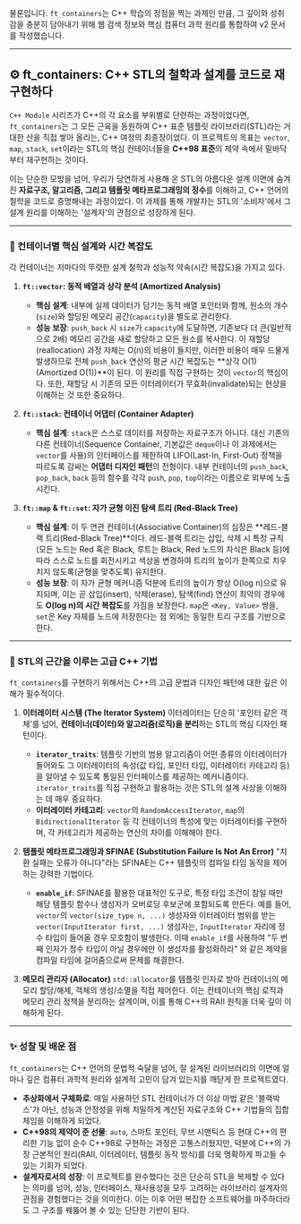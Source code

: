물론입니다. `ft_containers`는 C++ 학습의 정점을 찍는 과제인 만큼, 그 깊이와 성취감을 충분히 담아내기 위해 웹 검색 정보와 핵심 컴퓨터 과학 원리를 통합하여 v2 문서를 작성했습니다.

***

## ⚙️ ft_containers: C++ STL의 철학과 설계를 코드로 재구현하다

`C++ Module` 시리즈가 C++의 각 요소를 부위별로 단련하는 과정이었다면, `ft_containers`는 그 모든 근육을 동원하여 C++ 표준 템플릿 라이브러리(STL)라는 거대한 산을 직접 쌓아 올리는, C++ 여정의 최종장이었다. 이 프로젝트의 목표는 `vector`, `map`, `stack`, `set`이라는 STL의 핵심 컨테이너들을 **C++98 표준**의 제약 속에서 밑바닥부터 재구현하는 것이다.

이는 단순한 모방을 넘어, 우리가 당연하게 사용해 온 STL의 아름다운 설계 이면에 숨겨진 **자료구조, 알고리즘, 그리고 템플릿 메타프로그래밍의 정수**를 이해하고, C++ 언어의 철학을 코드로 증명해내는 과정이었다. 이 과제를 통해 개발자는 STL의 '소비자'에서 그 설계 원리를 이해하는 '설계자'의 관점으로 성장하게 된다.

---

### 📜 컨테이너별 핵심 설계와 시간 복잡도

각 컨테이너는 저마다의 뚜렷한 설계 철학과 성능적 약속(시간 복잡도)을 가지고 있다.

1.  **`ft::vector`: 동적 배열과 상각 분석 (Amortized Analysis)**
    * **핵심 설계**: 내부에 실제 데이터가 담기는 동적 배열 포인터와 함께, 원소의 개수(`size`)와 할당된 메모리 공간(`capacity`)을 별도로 관리한다.
    * **성능 보장**: `push_back` 시 `size`가 `capacity`에 도달하면, 기존보다 더 큰(일반적으로 2배) 메모리 공간을 새로 할당하고 모든 원소를 복사한다. 이 재할당(reallocation) 과정 자체는 O(n)의 비용이 들지만, 이러한 비용이 매우 드물게 발생하므로 전체 `push_back` 연산의 평균 시간 복잡도는 **상각 O(1)(Amortized O(1))**이 된다. 이 원리를 직접 구현하는 것이 `vector`의 핵심이다. 또한, 재할당 시 기존의 모든 이터레이터가 무효화(invalidate)되는 현상을 이해하는 것 또한 중요하다.

2.  **`ft::stack`: 컨테이너 어댑터 (Container Adapter)**
    * **핵심 설계**: `stack`은 스스로 데이터를 저장하는 자료구조가 아니다. 대신 기존의 다른 컨테이너(Sequence Container, 기본값은 `deque`이나 이 과제에서는 `vector`를 사용)의 인터페이스를 제한하여 LIFO(Last-In, First-Out) 정책을 따르도록 감싸는 **어댑터 디자인 패턴**의 전형이다. 내부 컨테이너의 `push_back`, `pop_back`, `back` 등의 함수를 각각 `push`, `pop`, `top`이라는 이름으로 외부에 노출시킨다.

3.  **`ft::map` & `ft::set`: 자가 균형 이진 탐색 트리 (Red-Black Tree)**
    * **핵심 설계**: 이 두 연관 컨테이너(Associative Container)의 심장은 **레드-블랙 트리(Red-Black Tree)**이다. 레드-블랙 트리는 삽입, 삭제 시 특정 규칙(모든 노드는 Red 혹은 Black, 루트는 Black, Red 노드의 자식은 Black 등)에 따라 스스로 노드를 회전시키고 색상을 변경하여 트리의 높이가 한쪽으로 치우치지 않도록(균형을 맞추도록) 유지한다.
    * **성능 보장**: 이 자가 균형 메커니즘 덕분에 트리의 높이가 항상 O(log n)으로 유지되며, 이는 곧 삽입(insert), 삭제(erase), 탐색(find) 연산이 최악의 경우에도 **O(log n)의 시간 복잡도**를 가짐을 보장한다. `map`은 `<Key, Value>` 쌍을, `set`은 Key 자체를 노드에 저장한다는 점 외에는 동일한 트리 구조를 기반으로 한다.

---

### 🧠 STL의 근간을 이루는 고급 C++ 기법

`ft_containers`를 구현하기 위해서는 C++의 고급 문법과 디자인 패턴에 대한 깊은 이해가 필수적이다.

1.  **이터레이터 시스템 (The Iterator System)**
    이터레이터는 단순히 '포인터 같은 객체'를 넘어, **컨테이너(데이터)와 알고리즘(로직)을 분리**하는 STL의 핵심 디자인 패턴이다.
    * **`iterator_traits`**: 템플릿 기반의 범용 알고리즘이 어떤 종류의 이터레이터가 들어와도 그 이터레이터의 속성(값 타입, 포인터 타입, 이터레이터 카테고리 등)을 알아낼 수 있도록 통일된 인터페이스를 제공하는 메커니즘이다. `iterator_traits`를 직접 구현하고 활용하는 것은 STL의 설계 사상을 이해하는 데 매우 중요하다.
    * **이터레이터 카테고리**: `vector`의 `RandomAccessIterator`, `map`의 `BidirectionalIterator` 등 각 컨테이너의 특성에 맞는 이터레이터를 구현하며, 각 카테고리가 제공하는 연산의 차이를 이해해야 한다.

2.  **템플릿 메타프로그래밍과 SFINAE (Substitution Failure Is Not An Error)**
    "치환 실패는 오류가 아니다"라는 SFINAE는 C++ 템플릿의 컴파일 타임 동작을 제어하는 강력한 기법이다.
    * **`enable_if`**: SFINAE를 활용한 대표적인 도구로, 특정 타입 조건이 참일 때만 해당 템플릿 함수나 생성자가 오버로딩 후보군에 포함되도록 만든다. 예를 들어, `vector`의 `vector(size_type n, ...)` 생성자와 이터레이터 범위를 받는 `vector(InputIterator first, ...)` 생성자는, `InputIterator` 자리에 정수 타입이 들어올 경우 모호함이 발생한다. 이때 `enable_if`를 사용하여 "두 번째 인자가 정수 타입이 아닐 경우에만 이 생성자를 활성화하라" 와 같은 제약을 컴파일 타임에 걸어줌으로써 문제를 해결한다.

3.  **메모리 관리자 (Allocator)**
    `std::allocator`를 템플릿 인자로 받아 컨테이너의 메모리 할당/해제, 객체의 생성/소멸을 직접 제어한다. 이는 컨테이너의 핵심 로직과 메모리 관리 정책을 분리하는 설계이며, 이를 통해 C++의 RAII 원칙을 더욱 깊이 이해하게 된다.

---

### ✨ 성찰 및 배운 점

`ft_containers`는 C++ 언어의 문법적 숙달을 넘어, 잘 설계된 라이브러리의 이면에 얼마나 깊은 컴퓨터 과학적 원리와 설계적 고민이 담겨 있는지를 깨닫게 한 프로젝트였다.

* **추상화에서 구체화로**: 매일 사용하던 STL 컨테이너가 더 이상 마법 같은 '블랙박스'가 아닌, 성능과 안정성을 위해 치밀하게 계산된 자료구조와 C++ 기법들의 집합체임을 이해하게 되었다.
* **C++98의 제약이 준 선물**: `auto`, 스마트 포인터, 무브 시맨틱스 등 현대 C++의 편리한 기능 없이 순수 C++98로 구현하는 과정은 고통스러웠지만, 덕분에 C++의 가장 근본적인 원리(RAII, 이터레이터, 템플릿 동작 방식)를 더욱 명확하게 파고들 수 있는 기회가 되었다.
* **설계자로서의 성장**: 이 프로젝트를 완수했다는 것은 단순히 STL을 복제할 수 있다는 의미를 넘어, 성능, 인터페이스, 재사용성을 모두 고려하는 라이브러리 설계자의 관점을 경험했다는 것을 의미한다. 이는 이후 어떤 복잡한 소프트웨어를 마주하더라도 그 구조를 꿰뚫어 볼 수 있는 단단한 기반이 된다.